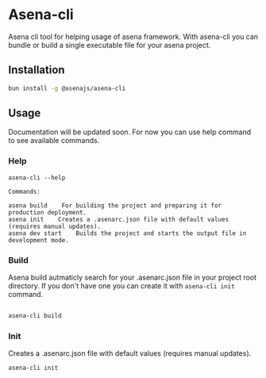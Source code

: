 # Asena-cli

Asena cli tool for helping usage of asena framework. With asena-cli you can bundle or build a single executable file for your asena project.


## Installation

```bash
bun install -g @asenajs/asena-cli
```

## Usage

Documentation will be updated soon. For now you can use help command to see available commands.

### Help

```text
asena-cli --help

Commands:

asena build    For building the project and preparing it for production deployment.
asena init    Creates a .asenarc.json file with default values (requires manual updates).
asena dev start    Builds the project and starts the output file in development mode.
```

### Build

Asena build autmaticly search for your .asenarc.json file in your project root directory. If you don't have one you can create it with `asena-cli init` command.

```bash 

asena-cli build

```

### Init

Creates a .asenarc.json file with default values (requires manual updates).

```bash
asena-cli init
```

